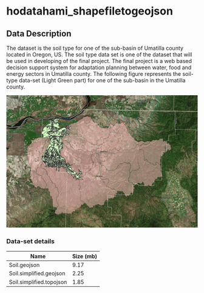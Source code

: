# hodatahami_shapefiletogeojson

## Data Description

The dataset is the soil type for one of the sub-basin of Umatilla county located in Oregon, US.
The soil type data set is one of the dataset that will be used in developing of the final project.
The final project is a web based decision support system for adaptation planning between water, food and energy sectors in Umatilla county.
The following figure represents the soil-type data-set (Light Green part) for one of the sub-basin in the Umatilla county. 

![soil_dataset](assets/StudyArea.jpg)


### Data-set details 

| Name   | Size (mb) |
| ------------- | ------------- |
| Soil.geojson  | 9.17  |
| Soil.simplified.geojson   | 2.25  |
| Soil.simplified.topojson   | 1.85  |

